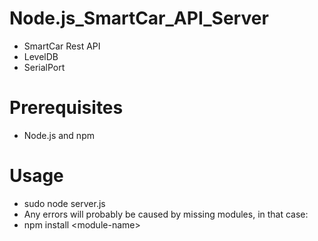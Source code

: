 # Node.js_SmartCar_API_Server
- SmartCar Rest API
- LevelDB
- SerialPort

# Prerequisites
- Node.js and npm

# Usage
- sudo node server.js
- Any errors will probably be caused by missing modules, in that case:
- npm install \<module-name\>
